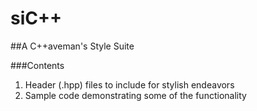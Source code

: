 siC++
=====

##A C++aveman's Style Suite

###Contents

1. Header (.hpp) files to include for stylish endeavors
2. Sample code demonstrating some of the functionality

